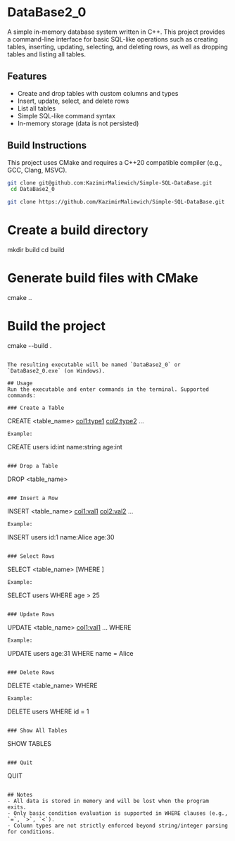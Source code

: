 # DataBase2_0

A simple in-memory database system written in C++. This project provides a command-line interface for basic SQL-like operations such as creating tables, inserting, updating, selecting, and deleting rows, as well as dropping tables and listing all tables.

## Features
- Create and drop tables with custom columns and types
- Insert, update, select, and delete rows
- List all tables
- Simple SQL-like command syntax
- In-memory storage (data is not persisted)

## Build Instructions

This project uses CMake and requires a C++20 compatible compiler (e.g., GCC, Clang, MSVC).

```sh
git clone git@github.com:KazimirMaliewich/Simple-SQL-DataBase.git
 cd DataBase2_0
```

```bash
git clone https://github.com/KazimirMaliewich/Simple-SQL-DataBase.git
```
# Create a build directory
mkdir build
cd build

# Generate build files with CMake
cmake ..

# Build the project
cmake --build .
```

The resulting executable will be named `DataBase2_0` or `DataBase2_0.exe` (on Windows).

## Usage
Run the executable and enter commands in the terminal. Supported commands:

### Create a Table
```
CREATE <table_name> <col1:type1> <col2:type2> ...
```
Example:
```
CREATE users id:int name:string age:int
```

### Drop a Table
```
DROP <table_name>
```

### Insert a Row
```
INSERT <table_name> <col1:val1> <col2:val2> ...
```
Example:
```
INSERT users id:1 name:Alice age:30
```

### Select Rows
```
SELECT <table_name> [WHERE <col> <op> <val>]
```
Example:
```
SELECT users WHERE age > 25
```

### Update Rows
```
UPDATE <table_name> <col1:val1> ... WHERE <col> <op> <val>
```
Example:
```
UPDATE users age:31 WHERE name = Alice
```

### Delete Rows
```
DELETE <table_name> WHERE <col> <op> <val>
```
Example:
```
DELETE users WHERE id = 1
```

### Show All Tables
```
SHOW TABLES
```

### Quit
```
QUIT
```

## Notes
- All data is stored in memory and will be lost when the program exits.
- Only basic condition evaluation is supported in WHERE clauses (e.g., `=`, `>`, `<`).
- Column types are not strictly enforced beyond string/integer parsing for conditions.